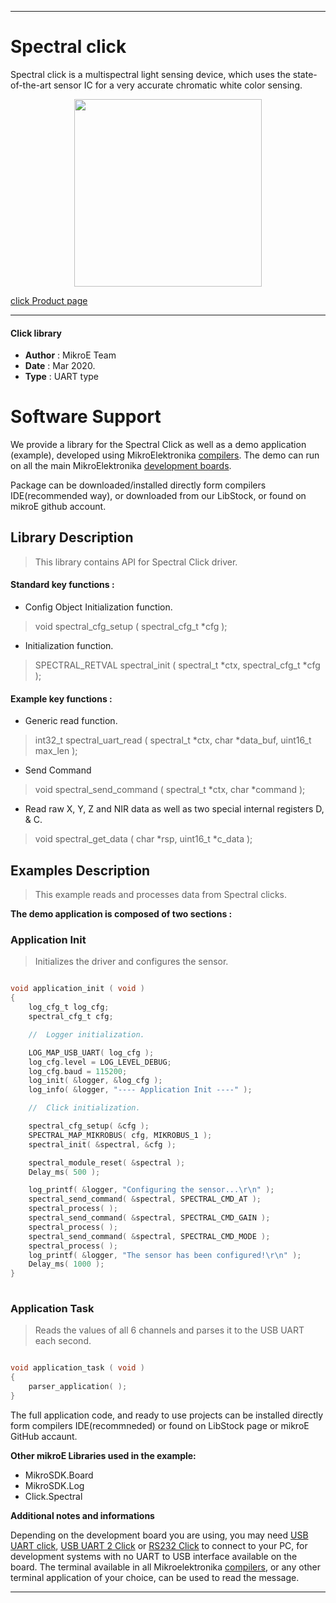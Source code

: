 
---
# Spectral click

Spectral click is a multispectral light sensing device, which uses the state-of-the-art sensor IC for a very accurate chromatic white color sensing.

<p align="center">
  <img src="https://download.mikroe.com/images/click_for_ide/spectral_click.png" height=300px>
</p>

[click Product page](https://www.mikroe.com/spectral-click)

---


#### Click library 

- **Author**        : MikroE Team
- **Date**          : Mar 2020.
- **Type**          : UART type


# Software Support

We provide a library for the Spectral Click 
as well as a demo application (example), developed using MikroElektronika 
[compilers](https://shop.mikroe.com/compilers). 
The demo can run on all the main MikroElektronika [development boards](https://shop.mikroe.com/development-boards).

Package can be downloaded/installed directly form compilers IDE(recommended way), or downloaded from our LibStock, or found on mikroE github account. 

## Library Description

> This library contains API for Spectral Click driver.

#### Standard key functions :

- Config Object Initialization function.
> void spectral_cfg_setup ( spectral_cfg_t *cfg ); 
 
- Initialization function.
> SPECTRAL_RETVAL spectral_init ( spectral_t *ctx, spectral_cfg_t *cfg );

#### Example key functions :

- Generic read function.
> int32_t spectral_uart_read ( spectral_t *ctx, char *data_buf, uint16_t max_len );
 
- Send Command
> void spectral_send_command ( spectral_t *ctx, char *command );

- Read raw X, Y, Z and NIR data as well as two special internal registers D, & C.
> void spectral_get_data ( char *rsp, uint16_t *c_data );

## Examples Description

> This example reads and processes data from Spectral clicks.

**The demo application is composed of two sections :**

### Application Init 

> Initializes the driver and configures the sensor.

```c

void application_init ( void )
{
    log_cfg_t log_cfg;
    spectral_cfg_t cfg;

    //  Logger initialization.

    LOG_MAP_USB_UART( log_cfg );
    log_cfg.level = LOG_LEVEL_DEBUG;
    log_cfg.baud = 115200;
    log_init( &logger, &log_cfg );
    log_info( &logger, "---- Application Init ----" );

    //  Click initialization.

    spectral_cfg_setup( &cfg );
    SPECTRAL_MAP_MIKROBUS( cfg, MIKROBUS_1 );
    spectral_init( &spectral, &cfg );

    spectral_module_reset( &spectral );
    Delay_ms( 500 );

    log_printf( &logger, "Configuring the sensor...\r\n" );
    spectral_send_command( &spectral, SPECTRAL_CMD_AT );
    spectral_process( );
    spectral_send_command( &spectral, SPECTRAL_CMD_GAIN );
    spectral_process( );
    spectral_send_command( &spectral, SPECTRAL_CMD_MODE );
    spectral_process( );
    log_printf( &logger, "The sensor has been configured!\r\n" );
    Delay_ms( 1000 );
}
  
```

### Application Task

> Reads the values of all 6 channels and parses it to the USB UART each second.

```c

void application_task ( void )
{
    parser_application( );  
} 

```

The full application code, and ready to use projects can be  installed directly form compilers IDE(recommneded) or found on LibStock page or mikroE GitHub accaunt.

**Other mikroE Libraries used in the example:** 

- MikroSDK.Board
- MikroSDK.Log
- Click.Spectral

**Additional notes and informations**

Depending on the development board you are using, you may need 
[USB UART click](https://shop.mikroe.com/usb-uart-click), 
[USB UART 2 Click](https://shop.mikroe.com/usb-uart-2-click) or 
[RS232 Click](https://shop.mikroe.com/rs232-click) to connect to your PC, for 
development systems with no UART to USB interface available on the board. The 
terminal available in all Mikroelektronika 
[compilers](https://shop.mikroe.com/compilers), or any other terminal application 
of your choice, can be used to read the message.



---
